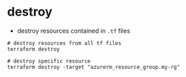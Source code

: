 # destroy

- destroy resources contained in `.tf` files

```shell
# destroy resources from all tf files
terraform destroy

# destroy specific resource
terraform destroy -target "azurerm_resource_group.my-rg"
```
